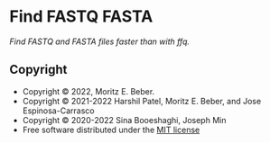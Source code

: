 # Find FASTQ FASTA

_Find FASTQ and FASTA files faster than with ffq._

## Copyright

* Copyright © 2022, Moritz E. Beber.
* Copyright © 2021-2022 Harshil Patel, Moritz E. Beber, and Jose Espinosa-Carrasco
* Copyright © 2020-2022 Sina Booeshaghi, Joseph Min
* Free software distributed under the [MIT license]()

